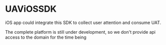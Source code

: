 # UAViOSSDK

iOS app could integrate this SDK to collect user attention and consume UAT.

The complete platform is still under development, so we don't provide api access to the domain for the time being
